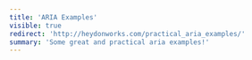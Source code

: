 ```yaml
---
title: 'ARIA Examples'
visible: true
redirect: 'http://heydonworks.com/practical_aria_examples/'
summary: 'Some great and practical aria examples!'
---
```


